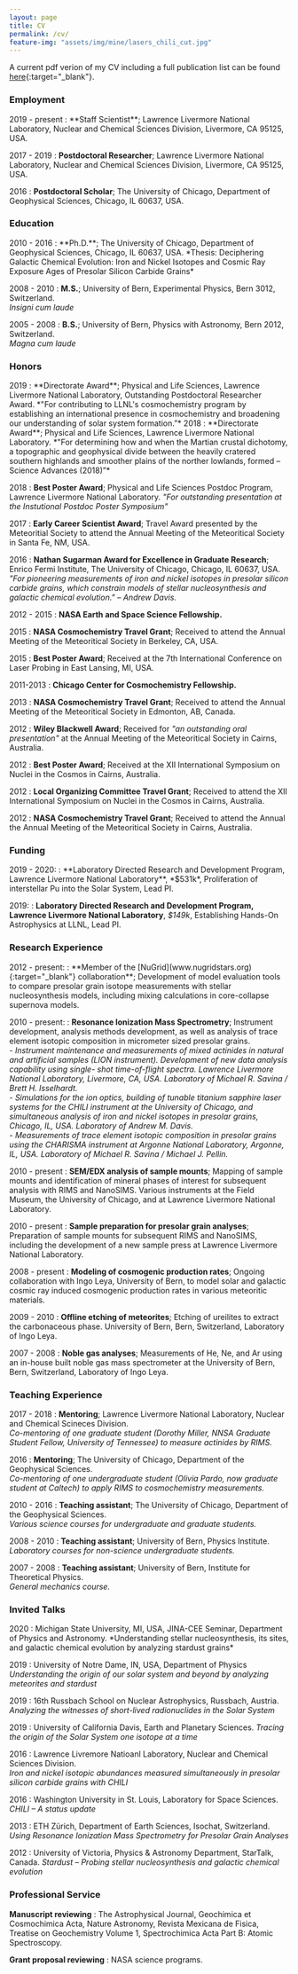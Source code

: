```yaml
---
layout: page
title: CV
permalink: /cv/
feature-img: "assets/img/mine/lasers_chili_cut.jpg"
---
```



A current pdf verion of my CV including a full publication list can be found [here](/assets/pdfs/trappitsch_cv.pdf){:target="_blank"}.

<h3>Employment</h3>
2019 - present
:   **Staff Scientist**; Lawrence Livermore National Laboratory, Nuclear and Chemical Sciences Division, Livermore, CA 95125, USA.  

2017 - 2019
:   **Postdoctoral Researcher**; Lawrence Livermore National Laboratory, Nuclear and Chemical Sciences Division, Livermore, CA 95125, USA.  
	
2016
:   **Postdoctoral Scholar**; The University of Chicago, Department of Geophysical Sciences, 	Chicago, IL 60637, USA.

<h3>Education</h3>
2010 - 2016
:	**Ph.D.**; The University of Chicago, Department of Geophysical Sciences, Chicago, IL 60637, USA.  
	*Thesis: Deciphering Galactic Chemical Evolution: Iron and Nickel Isotopes and Cosmic Ray Exposure Ages of Presolar Silicon Carbide Grains*
	
2008 - 2010
:	**M.S.**; University of Bern, Experimental Physics, Bern 3012, Switzerland.  
	*Insigni cum laude*
  
2005 - 2008
:	**B.S.**; University of Bern, Physics with Astronomy, Bern 2012, Switzerland.  
	*Magna cum laude*
	
<h3>Honors</h3>
2019
:	**Directorate Award**; Physical and Life Sciences, Lawrence Livermore National Laboratory, Outstanding Postdoctoral Researcher Award.  
	*"For contributing to LLNL's cosmochemistry program by establishing an international presence in cosmochemistry and broadening our understanding of solar system formation.”*
2018
:	**Directorate Award**; Physical and Life Sciences, Lawrence Livermore National Laboratory.  
	*"For determining how and when the Martian crustal dichotomy, a topographic and geophysical divide between the heavily cratered southern highlands and smoother plains of the norther lowlands, formed – Science Advances (2018)”*
	
2018
:	**Best Poster Award**; Physical and Life Sciences Postdoc Program, Lawrence Livermore National Laboratory.
	*"For outstanding presentation at the Instutional Postdoc Poster Symposium"*

2017
:	**Early Career Scientist Award**; Travel Award presented by the Meteoritial Society to attend the Annual Meeting of the Meteoritical Society in Santa Fe, NM, USA.


2016
:	**Nathan Sugarman Award for Excellence in Graduate Research**; Enrico Fermi Institute, The University of Chicago, Chicago, IL 60637, USA.  
	*"For pioneering measurements of iron and nickel isotopes in presolar silicon carbide grains, which constrain models of stellar nucleosynthesis and galactic chemical evolution." – Andrew Davis.*
	
2012 - 2015
:	**NASA Earth and Space Science Fellowship.**

2015
:	**NASA Cosmochemistry Travel Grant**; Received to attend the Annual Meeting of the Meteoritical Society in Berkeley, CA, USA.

2015
:	**Best Poster Award**; Received at the 7th International Conference on Laser Probing in East Lansing, MI, USA.

2011-2013
:	**Chicago Center for Cosmochemistry Fellowship.**

2013
:	**NASA Cosmochemistry Travel Grant**; Received to attend the Annual Meeting of the Meteoritical Society in Edmonton, AB, Canada.

2012
:	**Wiley Blackwell Award**; Received for *"an outstanding oral presentation"* at the Annual Meeting of the Meteoritical Society in Cairns, Australia.

2012
:	**Best Poster Award**; Received at the XII International Symposium on Nuclei in the Cosmos in Cairns, Australia.

2012
:	**Local Organizing Committee Travel Grant**; Received to attend the XII International Symposium on Nuclei in the Cosmos in Cairns, Australia.

2012
:	**NASA Cosmochemistry Travel Grant**; Received to attend the Annual the Annual Meeting of the Meteoritical Society in Cairns, Australia.

<h3>Funding</h3>
2019 - 2020:
:	**Laboratory Directed Research and Development Program, Lawrence Livermore National Laboratory**, *$531k*, Proliferation of interstellar Pu into the Solar System, Lead PI.

2019:
:	**Laboratory Directed Research and Development Program, Lawrence Livermore National Laboratory**, *$149k*, Establishing Hands-On Astrophysics at LLNL, Lead PI.

<h3>Research Experience</h3>
2012 - present:
:	**Member of the [NuGrid](www.nugridstars.org){:target="_blank"} collaboration**; Development of model evaluation tools to compare presolar grain isotope measurements with stellar nucleosynthesis models, including mixing calculations in core-collapse supernova models.

2010 - present:
:	**Resonance Ionization Mass Spectrometry**; Instrument development, analysis methods development, as well as analysis of trace element isotopic composition in micrometer sized presolar grains.  
	- *Instrument maintenance and measurements of mixed actinides in natural and artificial
samples (LION instrument). Development of new data analysis capability using single- shot time-of-flight spectra. Lawrence Livermore National Laboratory, Livermore, CA, USA. Laboratory of Michael R. Savina / Brett H. Isselhardt.*  
	- *Simulations for the ion optics, building of tunable titanium sapphire laser systems for the CHILI instrument at the University of Chicago, and simultaneous analysis of iron and nickel isotopes in presolar grains, Chicago, IL, USA. Laboratory of Andrew M. Davis.*  
	- *Measurements of trace element isotopic composition in presolar grains using the CHARISMA instrument at Argonne National Laboratory, Argonne, IL, USA. Laboratory of Michael R. Savina / Michael J. Pellin.*

2010 - present
:	**SEM/EDX analysis of sample mounts**; Mapping of sample mounts and identification of mineral phases of interest for subsequent analysis with RIMS and NanoSIMS. Various instruments at the Field Museum, the University of Chicago, and at Lawrence Livermore National Laboratory.

2010 - present
:	**Sample preparation for presolar grain analyses**; Preparation of sample mounts for subsequent RIMS and NanoSIMS, including the development of a new sample press at Lawrence Livermore National Laboratory.

2008 - present
:	**Modeling of cosmogenic production rates**; Ongoing collaboration with Ingo Leya, University of Bern, to model solar and galactic cosmic ray induced cosmogenic production rates in various meteoritic materials.

2009 - 2010
:	**Offline etching of meteorites**; Etching of ureilites to extract the carbonaceous phase. University of Bern, Bern, Switzerland, Laboratory of Ingo Leya.

2007 - 2008
:	**Noble gas analyses**; Measurements of He, Ne, and Ar using an in-house built noble gas mass spectrometer at the University of Bern, Bern, Switzerland, Laboratory of Ingo Leya.

<h3>Teaching Experience</h3>

2017 - 2018
:	**Mentoring**; Lawrence Livermore National Laboratory, Nuclear and Chemical Scineces Division.  
	*Co-mentoring of one graduate student (Dorothy Miller, NNSA Graduate Student Fellow, University of Tennessee) to measure actinides by RIMS.*

2016
:	**Mentoring**; The University of Chicago, Department of the Geophysical Sciences.  
	*Co-mentoring of one undergraduate student (Olivia Pardo, now graduate student at Caltech) to apply RIMS to cosmochemistry measurements.*

2010 - 2016
:	**Teaching assistant**; The University of Chicago, Department of the Geophysical Sciences.  
	*Various science courses for undergraduate and graduate students.*
	
2008 - 2010
:	**Teaching assistant**; University of Bern, Physics Institute.  
	*Laboratory courses for non-science undergraduate students.*
	
2007 - 2008
:	**Teaching assistant**; University of Bern, Institute for Theoretical Physics.  
	*General mechanics course.*
	
<h3>Invited Talks</h3>
2020
:	Michigan State University, MI, USA, JINA-CEE Seminar, Department of Physics and Astronomy.
	*Understanding stellar nucleosynthesis, its sites, and galactic chemical evolution by analyzing stardust grains*
	
2019
:	University of Notre Dame, IN, USA, Department of Physics
	*Understanding the origin of our solar system and beyond by analyzing meteorites and stardust*
	
2019
:	16th Russbach School on Nuclear Astrophysics, Russbach, Austria.
	*Analyzing the witnesses of short-lived radionuclides in the Solar System*
 
2019
:	University of California Davis, Earth and Planetary Sciences.
	*Tracing the origin of the Solar System one isotope at a time*

2016
:	Lawrence Livremore Natioanl Laboratory, Nuclear and Chemical Sciences Division.  
	*Iron and nickel isotopic abundances measured simultaneously in presolar silicon carbide grains with CHILI*
	
2016
:	Washington University in St. Louis, Laboratory for Space Sciences.
	*CHILI – A status update*
	
2013
:	ETH Zürich, Department of Earth Sciences, Isochat, Switzerland.
	*Using Resonance Ionization Mass Spectrometry for Presolar Grain Analyses*
	
2012
:	University of Victoria, Physics & Astronomy Department, StarTalk, Canada.
	*Stardust – Probing stellar nucleosynthesis and galactic chemical evolution*
	
<h3>Professional Service</h3>

**Manuscript reviewing**
:	The Astrophysical Journal, Geochimica et Cosmochimica Acta, Nature Astronomy, Revista Mexicana de Fisica, Treatise on Geochemistry Volume 1, Spectrochimica Acta Part B: Atomic Spectroscopy.

**Grant proposal reviewing**
:	NASA science programs.